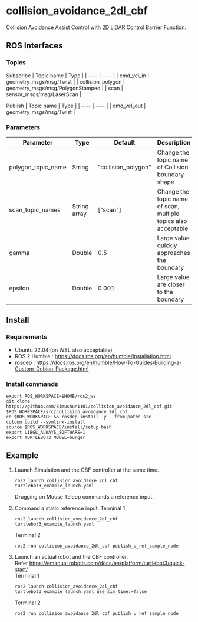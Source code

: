 # collision_avoidance_2dl_cbf

Collision Avoidance Assist Control with 2D LiDAR Control Barrier Function.

## ROS Interfaces

### Topics

Subscribe
| Topic name | Type |
| ---- | ---- |
| cmd_vel_in | geometry_msgs/msg/Twist |
| collision_polygon | geometry_msgs/msg/PolygonStamped |
| scan | sensor_msgs/msg/LaserScan |

Publish
| Topic name | Type |
| ---- | ---- |
| cmd_vel_out | geometry_msgs/msg/Twist |

### Parameters

| Parameter | Type | Default | Description |
| ---- | ---- | ---- | ---- |
| polygon_topic_name | String | "collision_polygon" | Change the topic name of Collision boundary shape |
| scan_topic_names | String array | ["scan"] | Change the topic name of scan, multiple topics also acceptable |
| gamma | Double | 0.5 | Large value quickly approaches the boundary |
| epsilon | Double | 0.001 | Large value are closer to the boundary |

## Install

### Requirements

- Ubuntu 22.04 (on WSL also acceptable)
- ROS 2 Humble : https://docs.ros.org/en/humble/Installation.html
- rosdep : https://docs.ros.org/en/humble/How-To-Guides/Building-a-Custom-Debian-Package.html

### Install commands
```
export ROS_WORKSPACE=$HOME/ros2_ws
git clone https://github.com/kimushun1101/collision_avoidance_2dl_cbf.git $ROS_WORKSPACE/src/collision_avoidance_2dl_cbf
cd $ROS_WORKSPACE && rosdep install -y --from-paths src
colcon build --symlink-install
source $ROS_WORKSPACE/install/setup.bash
export LIBGL_ALWAYS_SOFTWARE=1
export TURTLEBOT3_MODEL=burger
```

## Example
1. Launch Simulation and the CBF controller at the same time.
    ```
    ros2 launch collision_avoidance_2dl_cbf turtlebot3_example_launch.yaml
    ```
    Drugging on Mouse Teleop commands a reference input.

2. Command a static reference input.
    Terminal 1
    ```
    ros2 launch collision_avoidance_2dl_cbf turtlebot3_example_launch.yaml
    ```
    Terminal 2
    ```
    ros2 run collision_avoidance_2dl_cbf publish_u_ref_sample_node
    ```

3. Launch an actual robot and the CBF controller.  
    Refer https://emanual.robotis.com/docs/en/platform/turtlebot3/quick-start/  
    Terminal 1
    ```
    ros2 launch collision_avoidance_2dl_cbf turtlebot3_example_launch.yaml use_sim_time:=false
    ```
    Terminal 2
    ```
    ros2 run collision_avoidance_2dl_cbf publish_u_ref_sample_node
    ```

